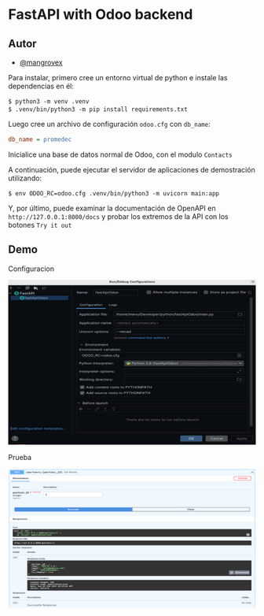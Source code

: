 # FastAPI with Odoo backend

## Autor

- [@mangrovex](https://www.github.com/mangrovex)

Para instalar, primero cree un entorno virtual de python e instale las dependencias en él:

```console
$ python3 -m venv .venv
$ .venv/bin/python3 -m pip install requirements.txt
```

Luego cree un archivo de configuración `odoo.cfg` con `db_name`:

```ini
db_name = promedec
```

Inicialice una base de datos normal de Odoo, con el modulo `Contacts`

A continuación, puede ejecutar el servidor de aplicaciones de demostración utilizando:

```console
$ env ODOO_RC=odoo.cfg .venv/bin/python3 -m uvicorn main:app
```

Y, por último, puede examinar la documentación de OpenAPI en `http://127.0.0.1:8000/docs` y probar los extremos de la API
con los botones `Try it out`

## Demo

Configuracion

![alt text](image1.png "Configuracion")

Prueba

![alt text](image2.png "Prueba")